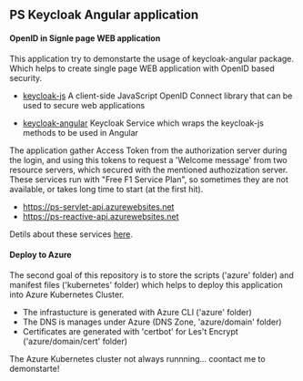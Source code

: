 ## PS Keycloak Angular application


#### OpenID in Signle page WEB application

This application try to demonstarte the usage of keycloak-angular package. Which helps to create single page WEB application with OpenID based security. 

* [keycloak-js](https://www.npmjs.com/package/keycloak-js)
A client-side JavaScript OpenID Connect library that can be used to secure web applications

* [keycloak-angular](https://www.npmjs.com/package/keycloak-angular)
Keycloak Service which wraps the keycloak-js methods to be used in Angular

The application gather Access Token from the authorization server during the login, and using this tokens to request a 'Welcome message' from two resource servers, which secured with the mentioned authozization server. These services run with "Free F1 Service Plan", so sometimes they are not available, or takes long time to start (at the first hit).

* https://ps-servlet-api.azurewebsites.net
* https://ps-reactive-api.azurewebsites.net 

Detils about these services [here](https://github.com/aperger/service-template).


#### Deploy to Azure

The second goal of this repository is to store the scripts ('azure' folder) and manifest files ('kubernetes' folder) which helps to deploy this application into Azure Kubernetes Cluster.

* The infrastucture is generated with Azure CLI ('azure' folder)
* The DNS is manages under Azure (DNS Zone, 'azure/domain' folder) 
* Certificates are generated with 'certbot' for Les't Encrypt ('azure/domain/cert' folder)

The Azure Kubernetes cluster not always runnning... coontact me to demonstarte!
